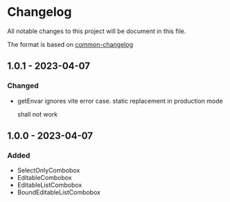 # Changelog

All notable changes to this project will be document in this file.

The format is based on [common-changelog](https://common-changelog.org)

## 1.0.1 - 2023-04-07

### Changed

- getEnvar ignores vite error case. static replacement in production mode

  shall not work

## 1.0.0 - 2023-04-07

### Added

- SelectOnlyCombobox
- EditableCombobox
- EditableListCombobox
- BoundEditableListCombobox

